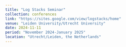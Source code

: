 ```yaml
---
title: "Log Stacks Seminar"
collection: conferences
link: "https://sites.google.com/view/logstacks/home"
venue: "Leiden University/Utrecht University"
date: 2024-11-11
period: "November 2024-January 2025"
location: "Utrecht/Leiden, the Netherlands"
---
```

